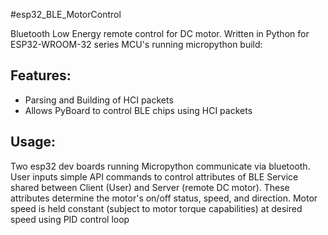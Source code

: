 #esp32_BLE_MotorControl

Bluetooth Low Energy remote control for DC motor. Written in Python for ESP32-WROOM-32 series MCU's running micropython build: 

Features:
---------

- Parsing and Building of HCI packets
- Allows PyBoard to control BLE chips using HCI packets

Usage:
------

Two esp32 dev boards running Micropython communicate via bluetooth. User inputs simple API commands to control attributes of BLE Service shared between Client (User) and Server (remote DC motor). These attributes determine the motor's on/off status, speed, and direction. Motor speed is held constant (subject to motor torque capabilities) at desired speed using PID control loop
